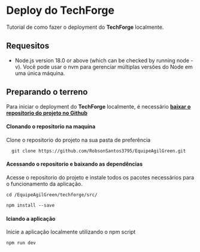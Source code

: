 # Deploy do TechForge

Tutorial de como fazer o deployment do **TechForge** localmente.

## Requesitos

- Node.js version 18.0 or above (which can be checked by running node -v). Você pode usar o nvm para gerenciar múltiplas versões do Node em uma única máquina.

## Preparando o terreno

Para iniciar o deployment do **TechForge** localmente, é necessário **[baixar o repositorio do projeto no Github](https://github.com/RobsonSantos3795/EquipeAgilGreen.git)**


#### Clonando o repositorio na maquina
Clone o repositorio do projeto na sua pasta de preferência
```
  git clone https://github.com/RobsonSantos3795/EquipeAgilGreen.git
```

#### Acessando o repositorio e baixando as dependências
Acesse o repositorio do projeto e instale todos os pacotes necessários para o funcionamento da aplicação.
```
cd /EquipeAgilGreen/techforge/src/

npm install --save
```
#### Iciando a aplicação
Inicie a aplicação localmente utilizando o npm script

```
npm run dev
```